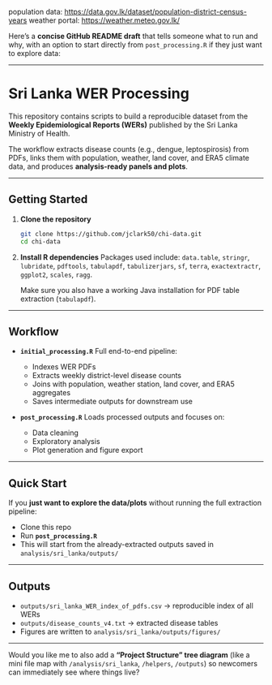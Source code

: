 population data: https://data.gov.lk/dataset/population-district-census-years
weather portal: https://weather.meteo.gov.lk/


Here’s a **concise GitHub README draft** that tells someone what to run and why, with an option to start directly from `post_processing.R` if they just want to explore data:

---

# Sri Lanka WER Processing

This repository contains scripts to build a reproducible dataset from the **Weekly Epidemiological Reports (WERs)** published by the Sri Lanka Ministry of Health.

The workflow extracts disease counts (e.g., dengue, leptospirosis) from PDFs, links them with population, weather, land cover, and ERA5 climate data, and produces **analysis-ready panels and plots**.

---

## Getting Started

1. **Clone the repository**

   ```bash
   git clone https://github.com/jclark50/chi-data.git
   cd chi-data
   ```

2. **Install R dependencies**
   Packages used include:
   `data.table`, `stringr`, `lubridate`, `pdftools`, `tabulapdf`, `tabulizerjars`, `sf`, `terra`, `exactextractr`, `ggplot2`, `scales`, `ragg`.

   Make sure you also have a working Java installation for PDF table extraction (`tabulapdf`).

---

## Workflow

* **`initial_processing.R`**
  Full end-to-end pipeline:

  * Indexes WER PDFs
  * Extracts weekly district-level disease counts
  * Joins with population, weather station, land cover, and ERA5 aggregates
  * Saves intermediate outputs for downstream use

* **`post_processing.R`**
  Loads processed outputs and focuses on:

  * Data cleaning
  * Exploratory analysis
  * Plot generation and figure export

---

## Quick Start

If you **just want to explore the data/plots** without running the full extraction pipeline:

* Clone this repo
* Run **`post_processing.R`**
* This will start from the already-extracted outputs saved in `analysis/sri_lanka/outputs/`

---

## Outputs

* `outputs/sri_lanka_WER_index_of_pdfs.csv` → reproducible index of all WERs
* `outputs/disease_counts_v4.txt` → extracted disease tables
* Figures are written to `analysis/sri_lanka/outputs/figures/`

---

Would you like me to also add a **“Project Structure” tree diagram** (like a mini file map with `/analysis/sri_lanka`, `/helpers`, `/outputs`) so newcomers can immediately see where things live?
